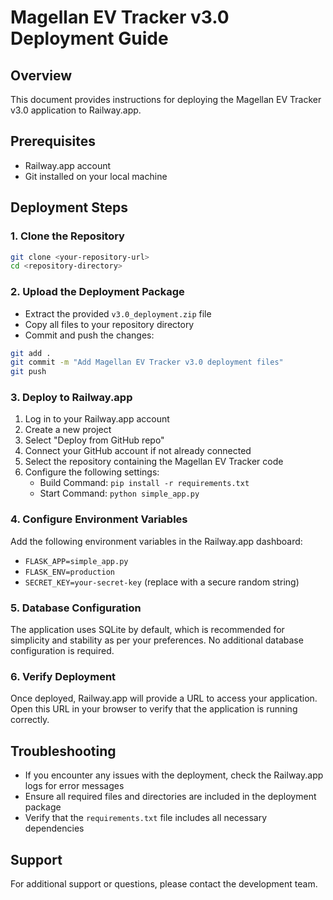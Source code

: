 # Magellan EV Tracker v3.0 Deployment Guide

## Overview
This document provides instructions for deploying the Magellan EV Tracker v3.0 application to Railway.app.

## Prerequisites
- Railway.app account
- Git installed on your local machine

## Deployment Steps

### 1. Clone the Repository
```bash
git clone <your-repository-url>
cd <repository-directory>
```

### 2. Upload the Deployment Package
- Extract the provided `v3.0_deployment.zip` file
- Copy all files to your repository directory
- Commit and push the changes:
```bash
git add .
git commit -m "Add Magellan EV Tracker v3.0 deployment files"
git push
```

### 3. Deploy to Railway.app
1. Log in to your Railway.app account
2. Create a new project
3. Select "Deploy from GitHub repo"
4. Connect your GitHub account if not already connected
5. Select the repository containing the Magellan EV Tracker code
6. Configure the following settings:
   - Build Command: `pip install -r requirements.txt`
   - Start Command: `python simple_app.py`

### 4. Configure Environment Variables
Add the following environment variables in the Railway.app dashboard:
- `FLASK_APP=simple_app.py`
- `FLASK_ENV=production`
- `SECRET_KEY=your-secret-key` (replace with a secure random string)

### 5. Database Configuration
The application uses SQLite by default, which is recommended for simplicity and stability as per your preferences. No additional database configuration is required.

### 6. Verify Deployment
Once deployed, Railway.app will provide a URL to access your application. Open this URL in your browser to verify that the application is running correctly.

## Troubleshooting
- If you encounter any issues with the deployment, check the Railway.app logs for error messages
- Ensure all required files and directories are included in the deployment package
- Verify that the `requirements.txt` file includes all necessary dependencies

## Support
For additional support or questions, please contact the development team.
